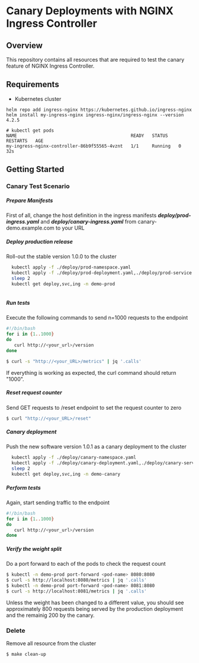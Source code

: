 # Canary Deployments with NGINX Ingress Controller
## Overview
This repository contains all resources that are required to test the canary feature of NGINX Ingress Controller. 

## Requirements
* Kubernetes cluster 

```
helm repo add ingress-nginx https://kubernetes.github.io/ingress-nginx
helm install my-ingress-nginx ingress-nginx/ingress-nginx --version 4.2.5
```

```
# kubectl get pods
NAME                                           READY   STATUS    RESTARTS   AGE
my-ingress-nginx-controller-86b9f55565-4vznt   1/1     Running   0          32s
```

## Getting Started

### Canary Test Scenario
##### Prepare Manifests  
First of all, change the host definition in the ingress manifests ***deploy/prod-ingress.yaml*** and ***deploy/canary-ingress.yaml*** from canary-demo.example.com to your URL
  
##### Deploy production release  
Roll-out the stable version 1.0.0 to the cluster
```bash
  kubectl apply -f ./deploy/prod-namespace.yaml
  kubectl apply -f ./deploy/prod-deployment.yaml,./deploy/prod-service.yaml,./deploy/prod-ingress.yaml  
  sleep 2
  kubectl get deploy,svc,ing -n demo-prod
  
```
  
##### Run tests  
Execute the following commands to send n=1000 requests to the endpoint
```bash
#!/bin/bash
for i in {1..1000}
do
   curl http://<your_url>/version
done

$ curl -s "http://<your_URL>/metrics" | jq '.calls'
```
If everything is working as expected, the curl command should return "1000".
  
##### Reset request counter  
Send GET requests to /reset endpoint to set the request counter to zero
```bash
$ curl "http://<your_URL>/reset"
```
  
##### Canary deployment  
Push the new software version 1.0.1 as a canary deployment to the cluster
```bash
  kubectl apply -f ./deploy/canary-namespace.yaml
  kubectl apply -f ./deploy/canary-deployment.yaml,./deploy/canary-service.yaml,./deploy/canary-ingress.yaml
  sleep 2
  kubectl get deploy,svc,ing -n demo-canary
```
  
##### Perform tests  
Again, start sending traffic to the endpoint
```bash
#!/bin/bash
for i in {1..1000}
do
   curl http://<your_url>/version
done
```
  
##### Verify the weight split  
Do a port forward to each of the pods to check the request count
```bash
$ kubectl -n demo-prod port-forward <pod-name> 8080:8080
$ curl -s http://localhost:8080/metrics | jq '.calls'
$ kubectl -n demo-prod port-forward <pod-name> 8081:8080
$ curl -s http://localhost:8081/metrics | jq '.calls'
```
Unless the weight has been changed to a different value, you should see approximately 800 requests being served by the production deployment and the remainig 200 by the canary. 

### Delete
Remove all resource from the cluster 
```bash
$ make clean-up
```
